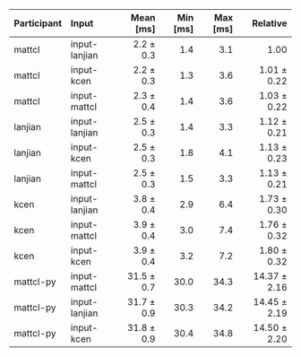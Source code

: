 | Participant | Input | Mean [ms] | Min [ms] | Max [ms] | Relative |
|:---|:---|---:|---:|---:|---:|
| mattcl | input-lanjian | 2.2 ± 0.3 | 1.4 | 3.1 | 1.00 |
| mattcl | input-kcen | 2.2 ± 0.3 | 1.3 | 3.6 | 1.01 ± 0.22 |
| mattcl | input-mattcl | 2.3 ± 0.4 | 1.4 | 3.6 | 1.03 ± 0.22 |
| lanjian | input-lanjian | 2.5 ± 0.3 | 1.4 | 3.3 | 1.12 ± 0.21 |
| lanjian | input-kcen | 2.5 ± 0.3 | 1.8 | 4.1 | 1.13 ± 0.23 |
| lanjian | input-mattcl | 2.5 ± 0.3 | 1.5 | 3.3 | 1.13 ± 0.21 |
| kcen | input-lanjian | 3.8 ± 0.4 | 2.9 | 6.4 | 1.73 ± 0.30 |
| kcen | input-mattcl | 3.9 ± 0.4 | 3.0 | 7.4 | 1.76 ± 0.32 |
| kcen | input-kcen | 3.9 ± 0.4 | 3.2 | 7.2 | 1.80 ± 0.32 |
| mattcl-py | input-mattcl | 31.5 ± 0.7 | 30.0 | 34.3 | 14.37 ± 2.16 |
| mattcl-py | input-lanjian | 31.7 ± 0.9 | 30.3 | 34.2 | 14.45 ± 2.19 |
| mattcl-py | input-kcen | 31.8 ± 0.9 | 30.4 | 34.8 | 14.50 ± 2.20 |
